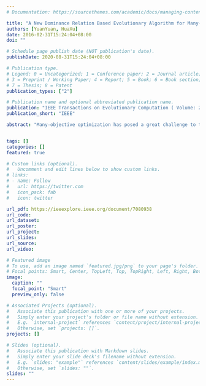 ```yaml
---
# Documentation: https://sourcethemes.com/academic/docs/managing-content/

title: "A New Dominance Relation Based Evolutionary Algorithm for Many-Objective Optimization"
authors: [YuanYuan, HuaXu]
date: 2016-02-31T15:24:04+08:00
doi: ""

# Schedule page publish date (NOT publication's date).
publishDate: 2020-08-31T15:24:04+08:00

# Publication type.
# Legend: 0 = Uncategorized; 1 = Conference paper; 2 = Journal article;
# 3 = Preprint / Working Paper; 4 = Report; 5 = Book; 6 = Book section;
# 7 = Thesis; 8 = Patent
publication_types: ["2"]

# Publication name and optional abbreviated publication name.
publication: "IEEE Transactions on Evolutionary Computation ( Volume: 20 , Issue: 1 , Feb. 2016 )"
publication_short: "IEEE"

abstract: "Many-objective optimization has posed a great challenge to the classical Pareto dominance-based multiobjective evolutionary algorithms (MOEAs). In this paper, an evolutionary algorithm based on a new dominance relation is proposed for many-objective optimization. The proposed evolutionary algorithm aims to enhance the convergence of the recently suggested nondominated sorting genetic algorithm III by exploiting the fitness evaluation scheme in the MOEA based on decomposition, but still inherit the strength of the former in diversity maintenance. In the proposed algorithm, the nondominated sorting scheme based on the introduced new dominance relation is employed to rank solutions in the environmental selection phase, ensuring both convergence and diversity. The proposed algorithm is evaluated on a number of well-known benchmark problems having 3-15 objectives and compared against eight state-of-the-art algorithms. The extensive experimental results show that the proposed algorithm can work well on almost all the test functions considered in this paper, and it is compared favorably with the other many-objective optimizers. Additionally, a parametric study is provided to investigate the influence of a key parameter in the proposed algorithm."


tags: []
categories: []
featured: true

# Custom links (optional).
#   Uncomment and edit lines below to show custom links.
# links:
# - name: Follow
#   url: https://twitter.com
#   icon_pack: fab
#   icon: twitter

url_pdf: https://ieeexplore.ieee.org/document/7080938
url_code: 
url_dataset: 
url_poster:
url_project:
url_slides:
url_source:
url_video:

# Featured image
# To use, add an image named `featured.jpg/png` to your page's folder. 
# Focal points: Smart, Center, TopLeft, Top, TopRight, Left, Right, BottomLeft, Bottom, BottomRight.
image:
  caption: ""
  focal_point: "Smart"
  preview_only: false

# Associated Projects (optional).
#   Associate this publication with one or more of your projects.
#   Simply enter your project's folder or file name without extension.
#   E.g. `internal-project` references `content/project/internal-project/index.md`.
#   Otherwise, set `projects: []`.
projects: []

# Slides (optional).
#   Associate this publication with Markdown slides.
#   Simply enter your slide deck's filename without extension.
#   E.g. `slides: "example"` references `content/slides/example/index.md`.
#   Otherwise, set `slides: ""`.
slides: ""
---
```

